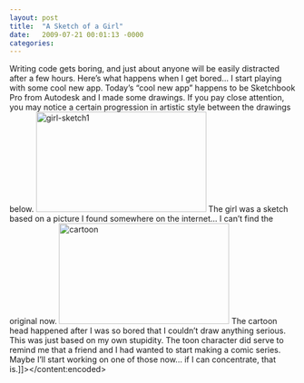 ```yaml
---
layout: post
title:  "A Sketch of a Girl"
date:   2009-07-21 00:01:13 -0000
categories:
---
```


Writing code gets boring, and just about anyone will be easily distracted after a few hours. Here’s what happens when I get bored...<!--more-->
I start playing with some cool new app. Today’s “cool new app” happens to be Sketchbook Pro from Autodesk and I made some drawings. If you pay close attention, you may notice a certain progression in artistic style between the drawings below.
<img title="girl-sketch1" height="177" alt="girl-sketch1" width="300" class="alignnone size-medium wp-image-40" src="http://static.squarespace.com/static/521e80f7e4b0fe1b7d940134/521e831ce4b0bf248fe90ee7/521e8327e4b0bf248fe90f7f/1257556542000/girl-sketch1.jpg?format=original" />
The girl was a sketch based on a picture I found somewhere on the internet... I can’t find the original now.
<img title="cartoon" height="178" alt="cartoon" width="300" class="alignnone size-medium wp-image-41" src="http://static.squarespace.com/static/521e80f7e4b0fe1b7d940134/521e831ce4b0bf248fe90ee7/521e8328e4b0bf248fe90f8a/1257556575000/cartoon.png?format=original" />
The cartoon head happened after I was so bored that I couldn’t draw anything serious. This was just based on my own stupidity.
The toon character did serve to remind me that a friend and I had wanted to start making a comic series. Maybe I’ll start working on one of those now... if I can concentrate, that is.]]></content:encoded>
